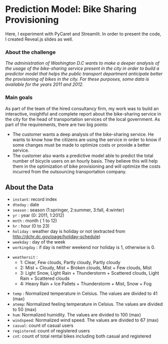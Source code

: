# **Prediction Model: Bike Sharing Provisioning**

Here, I experiment with PyCaret and Streamlit. In order to present the code, I created Reveal.js slides as well.

### **About the challenge**

<em>The administration of Washington D.C wants to make a deeper analysis of the usage of the bike-sharing service present in the city in order to build a predictor model that helps the public transport department anticipate better the provisioning of bikes in the city. For these purposes, some data is available for the years 2011 and 2012.</em>

### **Main goals**

As part of the team of the hired consultancy firm, my work was to build an interactive, insightful and complete report about the bike-sharing service in the city for the head of transportation services of the local government. As part of the requirements, there are two big points:

- The customer wants a deep analysis of the bike-sharing service. He wants to know how the citizens are using the service in order to know if some changes must be made to optimize costs or provide a better service.
- The customer also wants a predictive model able to predict the total number of bicycle users on an hourly basis. They believe this will help them in the optimization of bike provisioning and will optimize the costs incurred from the outsourcing transportation company.

## **About the Data**

- `instant`: record index
- `dteday` : date
- `season` : season (1:springer, 2:summer, 3:fall, 4:winter)
- `yr` : year (0: 2011, 1:2012)
- `mnth` : month ( 1 to 12)
- `hr` : hour (0 to 23)
- `holiday` : weather day is holiday or not (extracted from http://dchr.dc.gov/page/holiday-schedule)
- `weekday` : day of the week
- `workingday` : if day is neither weekend nor holiday is 1, otherwise is 0.
+ `weathersit` : 
	- 1: Clear, Few clouds, Partly cloudy, Partly cloudy
	- 2: Mist + Cloudy, Mist + Broken clouds, Mist + Few clouds, Mist
	- 3: Light Snow, Light Rain + Thunderstorm + Scattered clouds, Light Rain + Scattered clouds
	- 4: Heavy Rain + Ice Pallets + Thunderstorm + Mist, Snow + Fog
- `temp` : Normalized temperature in Celsius. The values are divided to 41 (max)
- `atemp`: Normalized feeling temperature in Celsius. The values are divided to 50 (max)
- `hum`: Normalized humidity. The values are divided to 100 (max)
- `windspeed`: Normalized wind speed. The values are divided to 67 (max)
- `casual`: count of casual users
- `registered`: count of registered users
- `cnt`: count of total rental bikes including both casual and registered
